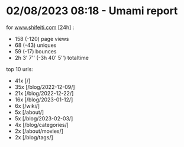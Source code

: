 # 02/08/2023 08:18 - Umami report
for www.shifeiti.com [24h] :

 - 158 (-120) page views
 - 68 (-43) uniques
 - 59 (-17) bounces
 - 2h 3' 7'' (-3h 40' 5'') totaltime


top 10 urls:
 - 41x [/]
 - 35x [/blog/2022-12-09/]
 - 21x [/blog/2022-12-22/]
 - 16x [/blog/2023-01-12/]
 - 6x [/wiki/]
 - 5x [/about/]
 - 5x [/blog/2023-02-03/]
 - 4x [/blog/categories/]
 - 2x [/about/movies/]
 - 2x [/blog/tags/]


